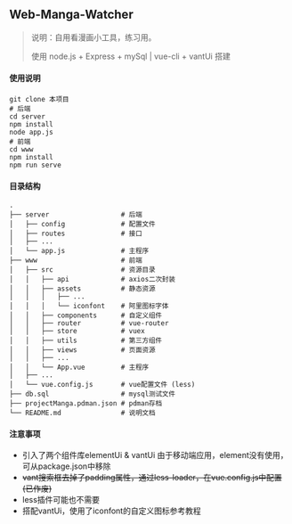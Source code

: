 ## Web-Manga-Watcher
> 说明：自用看漫画小工具，练习用。
>
> 使用 node.js + Express + mySql | vue-cli + vantUi 搭建

#### 使用说明

```shell
git clone 本项目
# 后端
cd server
npm install
node app.js
# 前端
cd www
npm install
npm run serve
```



#### 目录结构

```
.
├── server                  # 后端
│   ├── config              # 配置文件
│   ├── routes              # 接口
│   ├── ...
│   └── app.js              # 主程序
├── www                     # 前端
│   ├── src                 # 资源目录
│   │   ├── api             # axios二次封装
│   │   ├── assets          # 静态资源
│   │   │	├── ...
│   │   │	└── iconfont    # 阿里图标字体
│   │   ├── components      # 自定义组件
│   │   ├── router          # vue-router
│   │   ├── store           # vuex
│   │   ├── utils           # 第三方组件
│   │   ├── views           # 页面资源
│   │   ├── ...
│   │   └── App.vue	        # 主程序
│   ├── ...
│   └── vue.config.js       # vue配置文件 (less)
├── db.sql                  # mysql测试文件
├── projectManga.pdman.json # pdman存档
└── README.md               # 说明文档
```



#### 注意事项
- 引入了两个组件库elementUi & vantUi 由于移动端应用，element没有使用，可从package.json中移除
- ~~vant搜索框去掉了padding属性，通过less-loader，在vue.config.js中配置 (已作废)~~
- less插件可能也不需要
- 搭配vantUi，使用了iconfont的自定义图标<a src='https://www.csdn.net/tags/Mtzagg0sNjIzMy1ibG9n.html'>参考教程</a>
